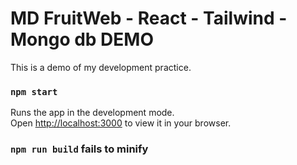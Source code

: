 # MD FruitWeb - React - Tailwind - Mongo db DEMO

This is a demo of my development practice.

### `npm start`

Runs the app in the development mode.\
Open [http://localhost:3000](http://localhost:3000) to view it in your browser.

### `npm run build` fails to minify
